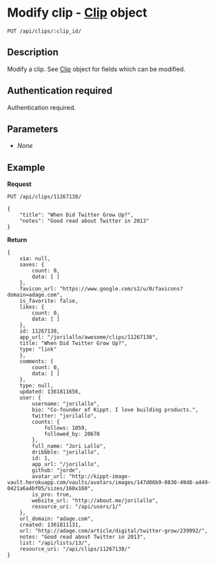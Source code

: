 # Modify clip - [Clip](https://github.com/kippt/api-documentation/blob/master/objects/clip.md) object

    PUT /api/clips/:clip_id/

## Description

Modify a clip. See [Clip](https://github.com/kippt/api-documentation/blob/master/objects/clip.md) object for fields which can be modified.

## Authentication required

Authentication required.

## Parameters

- _None_

## Example
**Request**

    PUT /api/clips/11267138/

    {
        "title": "When Did Twitter Grow Up?",
        "notes": "Good read about Twitter in 2013"
    }

**Return**

    {
        via: null,
        saves: {
            count: 0,
            data: [ ]
        },
        favicon_url: "https://www.google.com/s2/u/0/favicons?domain=adage.com",
        is_favorite: false,
        likes: {
            count: 0,
            data: [ ]
        },
        id: 11267138,
        app_url: "/jorilallo/awesome/clips/11267138",
        title: "When Did Twitter Grow Up?",
        type: "link"
        },
        comments: {
            count: 0,
            data: [ ]
        },
        type: null,
        updated: 1361811656,
        user: {
            username: "jorilallo",
            bio: "Co-founder of Kippt. I love building products.",
            twitter: "jorilallo",
            counts: {
                follows: 1059,
                followed_by: 20670
            },
            full_name: "Jori Lallo",
            dribbble: "jorilallo",
            id: 1,
            app_url: "/jorilallo",
            github: "jorde",
            avatar_url: "http://kippt-image-vault.herokuapp.com/vaults/avatars/images/147d86b9-0830-49d8-a449-0421a6a4bf05/sizes/160x160",
            is_pro: true,
            website_url: "http://about.me/jorilallo",
            resource_uri: "/api/users/1/"
        },
        url_domain: "adage.com",
        created: 1361811131,
        url: "http://adage.com/article/digital/twitter-grow/239992/",
        notes: "Good read about Twitter in 2013",
        list: "/api/lists/13/",
        resource_uri: "/api/clips/11267138/"
    }